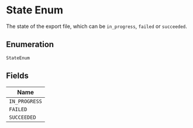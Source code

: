 
# State Enum

The state of the export file, which can be `in_progress`, `failed` or `succeeded`.

## Enumeration

`StateEnum`

## Fields

| Name |
|  --- |
| `IN_PROGRESS` |
| `FAILED` |
| `SUCCEEDED` |

